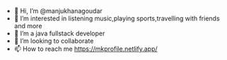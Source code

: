 - 👋 Hi, I’m @manjukhanagoudar
- 👀 I’m interested in listening music,playing sports,travelling  with friends and more
- 🌱 I’m a java fullstack developer
- 💞️ I’m looking to collaborate 
- 📫 How to reach me https://mkprofile.netlify.app/

<!---
manjukhanagoudar/manjukhanagoudar is a ✨ special ✨ repository because its `README.md` (this file) appears on your GitHub profile.
You can click the Preview link to take a look at your changes.
--->
